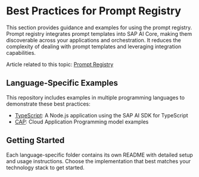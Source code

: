 # Best Practices for Prompt Registry

This section provides guidance and examples for using the prompt registry. Prompt registry integrates prompt templates into SAP AI Core, making them discoverable across your applications and orchestration. It reduces the complexity of dealing with prompt templates and leveraging integration capabilities.

Article related to this topic: [Prompt Registry](https://btp-ai-bp.docs.sap/docs/technical-view/generative-ai/plain/prompt-templating)

## Language-Specific Examples

This repository includes examples in multiple programming languages to demonstrate these best practices:

- [TypeScript](./typescript/): A Node.js application using the SAP AI SDK for TypeScript
- [CAP](./cap/): Cloud Application Programming model examples

## Getting Started

Each language-specific folder contains its own README with detailed setup and usage instructions. Choose the implementation that best matches your technology stack to get started.
